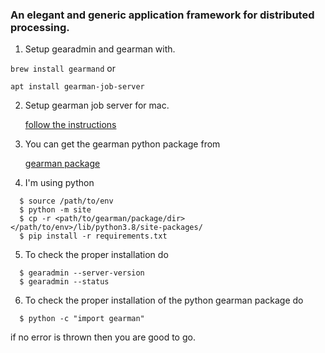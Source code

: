 ### An elegant and generic application framework for distributed processing.

1. Setup gearadmin and gearman with.

  `brew install gearmand` or

  `apt install gearman-job-server`

2. Setup gearman job server for mac.

   [follow the instructions](https://www.richardsumilang.com/server/gearman/install-gearman-on-os-x/)

3. You can get the gearman python package from

   [gearman package](https://github.com/hanchau/gearman_to_the_rescue/tree/feature/arch/dependencies/gearman)


4. I'm using python

  ```
    $ source /path/to/env
    $ python -m site
    $ cp -r <path/to/gearman/package/dir> </path/to/env>/lib/python3.8/site-packages/
    $ pip install -r requirements.txt
  ```

5. To check the proper installation do

  ```
    $ gearadmin --server-version
    $ gearadmin --status
  ```
6. To check the proper installation of the python gearman package do
  ```
    $ python -c "import gearman"
  ```
  if no error is thrown then you are good to go.
